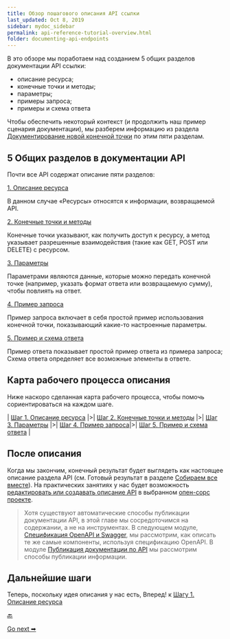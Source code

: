 ```yaml
---
title: Обзор пошагового описания API ссылки
last_updated: Oct 8, 2019
sidebar: mydoc_sidebar
permalink: api-reference-tutorial-overview.html
folder: documenting-api-endpoints
---
```


В это обзоре мы поработаем над созданием 5 общих разделов документации API ссылки:

- описание ресурса;
- конечные точки и методы;
- параметры;
- примеры запроса;
- примеры и схема ответа

Чтобы обеспечить некоторый контекст (и продолжить наш пример сценария документации), мы разберем информацию из раздела [Документирование новой конечной точки](new-endpoint.html#wikiSerf) по этим пяти разделам.

<a name="commonSection"></a>
## 5 Общих разделов в документации API

Почти все API содержат описание пяти разделов:

[1. Описание ресурса](step1-resourse-description.html)

В данном случае «Ресурсы» относятся к информации, возвращаемой API.

[2. Конечные точки и методы](step2-endpoints-and-methods.html)

Конечные точки указывают, как получить доступ к ресурсу, а метод указывает разрешенные взаимодействия (такие как GET, POST или DELETE) с ресурсом.

[3. Параметры](step3-parameters.html)

Параметрами являются данные, которые можно передать конечной точке (например, указать формат ответа или возвращаемую сумму), чтобы повлиять на ответ.

[4. Пример запроса](step4-request-example.html)

Пример запроса включает в себя простой пример использования конечной точки, показывающий какие-то настроенные параметры.

[5. Пример и схема ответа](step5-response-example-and-schema.html)

Пример ответа показывает простой пример ответа из примера запроса; Схема ответа определяет все возможные элементы в ответе.

<a name="map"></a>
## Карта рабочего процесса описания

Ниже наскоро сделанная карта рабочего процесса, чтобы помочь сориентироваться на каждом шаге.

| [Шаг 1. Описание ресурса](step1-resourse-description.html) |>| [Шаг 2. Конечные точки и методы](step2-endpoints-and-methods.html) |>| [Шаг 3. Параметры](step3-parameters.html) |>| [Шаг 4. Пример запроса](step4-request-example.html)|>| [Шаг 5. Пример и схема ответа](step5-response-example-and-schema.html) |

<a name="afterTutorial"></a>
## После описания

Когда мы закончим, конечный результат будет выглядеть как настоящее описание раздела API (см. Готовый результат в разделе [Собираем все вместе](putt-all-together.html)). На практических занятиях у нас будет возможность [редактировать или создавать описание API](evaluate-api-referense-docs.html) в выбранном [опен-сорс проекте](find-open-source-project.html).

> Хотя существуют автоматические способы публикации документации API, в этой главе мы сосредоточимся на содержании, а не на инструментах. В следующем модуле, [Спецификация OpenAPI и Swagger](about-fourth-module.html), мы рассмотрим, как описать те же самые компоненты, используя спецификацию OpenAPI. В модуле [Публикация документации по API](../Publishing-doc/README.html) мы рассмотрим способы публикации информации.

<a name="nextSteps"></a>
## Дальнейшие шаги

Теперь, поскольку идея описания у нас есть, Вперед! к [Шагу 1. Описание ресурса](step1-resourse-description.html)

[🔙](new-endpoint.html)

[Go next ➡](step1-resourse-description.html)

